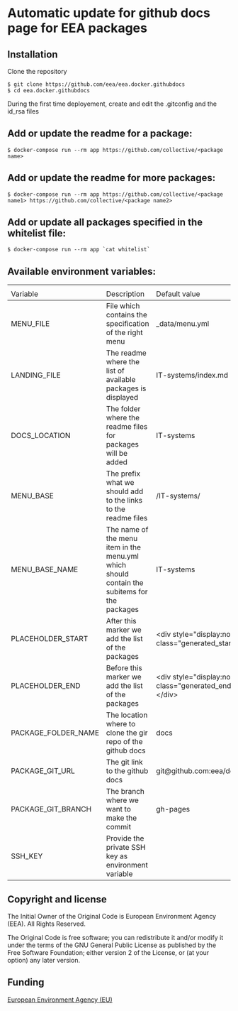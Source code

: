 # Automatic update for github docs page for EEA packages

## Installation

Clone the repository

    $ git clone https://github.com/eea/eea.docker.githubdocs
    $ cd eea.docker.githubdocs

During the first time deployement, create and edit the .gitconfig and the id_rsa files

## Add or update the readme for a package:

    $ docker-compose run --rm app https://github.com/collective/<package name>

## Add or update the readme for more packages:

    $ docker-compose run --rm app https://github.com/collective/<package name1> https://github.com/collective/<package name2>

## Add or update all packages specified in the whitelist file:

    $ docker-compose run --rm app `cat whitelist`

## Available environment variables:

<table>
    <th>
        <tr>
            <td>
                Variable
            </td>
            <td>
                Description
            </td>
            <td>
                Default value
            </td>
        </tr>
    </th>
    <tbody>
        <tr>
            <td>
                MENU_FILE
            </td>
            <td>
                File which contains the specification of the right menu
            </td>
            <td>
                _data/menu.yml
            </td>
        </tr>
        <tr>
            <td>
                LANDING_FILE
            </td>
            <td>
                The readme where the list of available packages is displayed
            </td>
            <td>
                IT-systems/index.md
            </td>
        </tr>
        <tr>
            <td>
                DOCS_LOCATION
            </td>
            <td>
                The folder where the readme files for packages will be added
            </td>
            <td>
                IT-systems
            </td>
        </tr>
        <tr>
            <td>
                MENU_BASE
            </td>
            <td>
                The prefix what we should add to the links to the readme files
            </td>
            <td>
                /IT-systems/
            </td>
        </tr>
        <tr>
            <td>
                MENU_BASE_NAME
            </td>
            <td>
                The name of the menu item in the menu.yml which should contain the subitems for the packages
            </td>
            <td>
                IT-systems
            </td>
        </tr>
        <tr>
            <td>
                PLACEHOLDER_START
            </td>
            <td>
                After this marker we add the list of the packages
            </td>
            <td>
                &lt;div style="display:none" class="generated_start"&gt;</div&gt;
            </td>
        </tr>
        <tr>
            <td>
                PLACEHOLDER_END
            </td>
            <td>
                Before this marker we add the list of the packages
            </td>
            <td>
                &lt;div style="display:none" class="generated_end"&gt;&lt;/div&gt;
            </td>
        </tr>
        <tr>
            <td>
                PACKAGE_FOLDER_NAME
            </td>
            <td>
                The location where to clone the gir repo of the github docs
            </td>
            <td>
                docs
            </td>
        </tr>
        <tr>
            <td>
                PACKAGE_GIT_URL
            </td>
            <td>
                The git link to the github docs
            </td>
            <td>
                git@github.com:eea/docs.git
            </td>
        </tr>
        <tr>
            <td>
                PACKAGE_GIT_BRANCH
            </td>
            <td>
                The branch where we want to make the commit
            </td>
            <td>
                gh-pages
            </td>
        </tr>
        <tr>
            <td>
                SSH_KEY
            </td>
            <td>
                Provide the private SSH key as environment variable
            </td>
            <td>
            </td>
        </tr>
    </tbody>
</table>

## Copyright and license

The Initial Owner of the Original Code is European Environment Agency (EEA).
All Rights Reserved.

The Original Code is free software;
you can redistribute it and/or modify it under the terms of the GNU
General Public License as published by the Free Software Foundation;
either version 2 of the License, or (at your option) any later
version.

## Funding

[European Environment Agency (EU)](http://eea.europa.eu)
